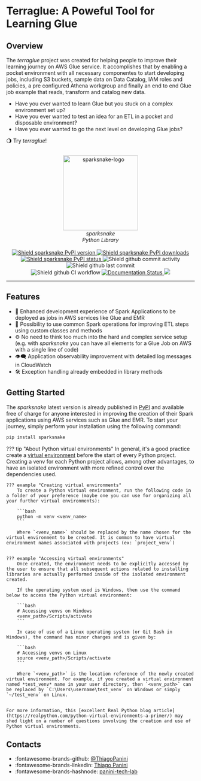 # Terraglue: A Poweful Tool for Learning Glue

## Overview

The *terraglue* project was created for helping people to improve their learning journey on AWS Glue service. It accomplishes that by enabling a pocket environment with all necessary componentes to start developing jobs, including S3 buckets, sample data on Data Catalog, IAM roles and policies, a pre configured Athena workgroup and finally an end to end Glue job example that reads, transform and catalog new data.

- Have you ever wanted to learn Glue but you stuck on a complex environment set up?
- Have you ever wanted to test an idea for an ETL in a pocket and disposable environment?
- Have you ever wanted to go the next level on developing Glue jobs?

:waning_gibbous_moon: Try *terraglue*!


<div align="center">
    <br><img src="https://github.com/ThiagoPanini/sparksnake/blob/main/docs/assets/imgs/logo.png?raw=true" alt="sparksnake-logo" width=200 height=200>
</div>

<div align="center">
    <i>sparksnake<br>
    Python Library</i>
</div>

<div align="center">  
  <br>
  <a href="https://pypi.org/project/sparksnake/">
    <img src="https://img.shields.io/pypi/v/sparksnake?color=purple" alt="Shield sparksnake PyPI version">
  </a>

  <a href="https://pypi.org/project/sparksnake/">
    <img src="https://img.shields.io/pypi/dm/sparksnake?color=purple" alt="Shield sparksnake PyPI downloads">
  </a>

  <a href="https://pypi.org/project/sparksnake/">
    <img src="https://img.shields.io/pypi/status/sparksnake?color=purple" alt="Shield sparksnake PyPI status">
  </a>
  
  <img src="https://img.shields.io/github/commit-activity/m/ThiagoPanini/sparksnake?color=purple" alt="Shield github commit activity">
  
  <img src="https://img.shields.io/github/last-commit/ThiagoPanini/sparksnake?color=purple" alt="Shield github last commit">

  <br>
  
  <img src="https://img.shields.io/github/actions/workflow/status/ThiagoPanini/sparksnake/ci-main.yml?label=ci" alt="Shield github CI workflow">

  <a href='https://sparksnake.readthedocs.io/pt/latest/?badge=latest'>
    <img src='https://readthedocs.org/projects/sparksnake/badge/?version=latest' alt='Documentation Status' />
  </a>

  <a href="https://codecov.io/gh/ThiagoPanini/sparksnake" > 
    <img src="https://codecov.io/gh/ThiagoPanini/sparksnake/branch/main/graph/badge.svg?token=zSdFO9jkD8"/> 
  </a>

</div>

___

## Features

- 🤖 Enhanced development experience of Spark Applications to be deployed as jobs in AWS services like Glue and EMR
- 🌟 Possibility to use common Spark operations for improving ETL steps using custom classes and methods
- ⚙️ No need to think too much into the hard and complex service setup (e.g. with *sparksnake* you can have all elements for a Glue Job on AWS with a single line of code)
- 👁️‍🗨️ Application observability improvement with detailed log messages in CloudWatch
- 🛠️ Exception handling already embedded in library methods


## Getting Started

The *sparksnake* latest version is already published in [PyPI](https://pypi.org/project/sparksnake/) and available free of charge for anyone interested in improving the creation of their Spark applications using AWS services such as Glue and EMR. To start your journey, simply perform your installation using the following command:

```bash
pip install sparksnake
```

??? tip "About Python virtual environments"
    In general, it's a good practice create a [virtual environment](https://docs.python.org/3/library/venv.html) before the start of every Python project. Creating a venv for each Python project allows, among other advantages, to have an isolated environment with more refined control over the dependencies used.
    
    ??? example "Creating virtual environments"
        To create a Python virtual environment, run the following code in a folder of your preference (maybe one you can use for organizing all your further virtual environments):

        ```bash
        python -m venv <venv_name>
        ```

        Where `<venv_name>` should be replaced by the name chosen for the virtual environment to be created. It is common to have virtual environment names associated with projects (ex: `project_venv`)


    ??? example "Accessing virtual environments"
        Once created, the environment needs to be explicitly accessed by the user to ensure that all subsequent actions related to installing libraries are actually performed inside of the isolated environment created.

        If the operating system used is Windows, then use the command below to access the Python virtual environment:

        ```bash
        # Accessing venvs on Windows
        <venv_path>/Scripts/activate
        ```

        In case of use of a Linux operating system (or Git Bash in Windows), the command has minor changes and is given by:

        ```bash
        # Accessing venvs on Linux
        source <venv_path>/Scripts/activate
        ```

        Where `<venv_path>` is the location reference of the newly created virtual environment. For example, if you created a virtual environment named *test_venv* name in your user directory, then `<venv_path>` can be replaced by `C:\Users\username\test_venv` on Windows or simply `~/test_venv` on Linux.
        
    
    For more information, this [excellent Real Python blog article](https://realpython.com/python-virtual-environments-a-primer/) may shed light on a number of questions involving the creation and use of Python virtual environments.
    

## Contacts

- :fontawesome-brands-github: [@ThiagoPanini](https://github.com/ThiagoPanini)
- :fontawesome-brands-linkedin: [Thiago Panini](https://www.linkedin.com/in/thiago-panini/)
- :fontawesome-brands-hashnode: [panini-tech-lab](https://panini.hashnode.dev/)
